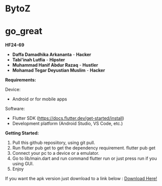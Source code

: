 # BytoZ

# go_great

**HF24-69**

* **Daffa Damadhika Arkananta** - **Hacker**
* **Tabi'inah Lutfia** - **Hipster**
* **Muhammad Hanif Abdur Razaq** - **Hustler**
* **Mohamad Tegar Deyustian Muslim** - **Hacker**

**Requirements:**

Device:
* Android or for mobile apps

Software:
* Flutter SDK (https://docs.flutter.dev/get-started/install)
* Development platform (Android Studio, VS Code, etc.)

**Getting Started:**

1. Pull this github reposiitory, using git pull.
2. Run flutter pub get to get the dependency requirement.
flutter pub get
4. Connect your pc to a device or a emulator.
5. Go to lib/main.dart and run command flutter run or just press run if you using GUI.
6. Enjoy

If you want the apk version just download to a link below :
[Download Here!](https://drive.google.com/file/d/156wTKmPSxFYWJeTRT_EZIWsKgL2Wc3qf/view?usp=drive_link"Download")
